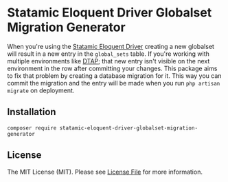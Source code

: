 # Statamic Eloquent Driver Globalset Migration Generator

When you're using the [Statamic Eloquent Driver](https://github.com/statamic/eloquent-driver) creating a new globalset will result in a new entry in the `global_sets` table. If you're working with multiple environments like [DTAP](https://en.wikipedia.org/wiki/Development,_testing,_acceptance_and_production); that new entry isn't visible on the next environment in the row after committing your changes. This package aims to fix that problem by creating a database migration for it. This way you can commit the migration and the entry will be made when you run `php artisan migrate` on deployment.

## Installation

```
composer require statamic-eloquent-driver-globalset-migration-generator
```

## License

The MIT License (MIT). Please see [License File](LICENSE) for more information.
